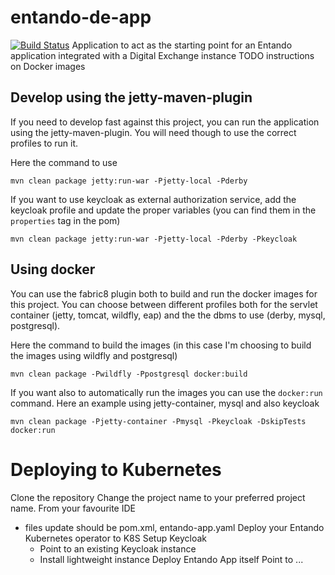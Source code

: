 # entando-de-app
[![Build Status](https://jenkins.entandocloud.com/buildStatus/icon?job=de-entando-de-app-master)](https://jenkins.entandocloud.com/job/de-entando-de-app-master/)
Application to act as the starting point for an Entando application integrated with a Digital Exchange instance
TODO instructions on Docker images

## Develop using the jetty-maven-plugin
If you need to develop fast against this project, you can run the application using the jetty-maven-plugin.
You will need though to use the correct profiles to run it.

Here the command to use 
```
mvn clean package jetty:run-war -Pjetty-local -Pderby
```

If you want to use keycloak as external authorization service, add the keycloak profile and update the proper variables (you can find them in the `properties` tag in the pom)

```
mvn clean package jetty:run-war -Pjetty-local -Pderby -Pkeycloak
```

## Using docker
You can use the fabric8 plugin both to build and run the docker images for this project. 
You can choose between different profiles both for the servlet container (jetty, tomcat, wildfly, eap) 
and the the dbms to use (derby, mysql, postgresql).

Here the command to build the images (in this case I'm choosing to build the images using wildfly and postgresql)
```
mvn clean package -Pwildfly -Ppostgresql docker:build
```

If you want also to automatically run the images you can use the `docker:run` command. Here an example using jetty-container, mysql and also keycloak
```
mvn clean package -Pjetty-container -Pmysql -Pkeycloak -DskipTests docker:run
```


# Deploying to Kubernetes
Clone the repository
Change the project name to your preferred project name. From your favourite IDE
 - files update should be pom.xml, entando-app.yaml
Deploy your Entando Kubernetes operator to K8S
Setup Keycloak
    - Point to an existing Keycloak instance
    - Install lightweight instance
Deploy Entando App itself
Point to ...       
